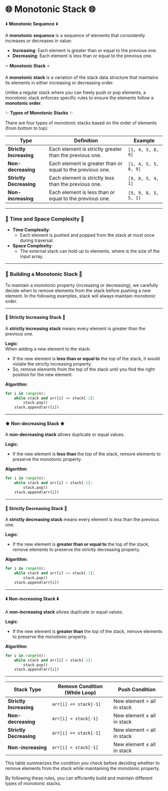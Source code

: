 # 🌐 Monotonic Stack 🌐

⬇️ **Monotonic Sequence** ⬇️

A **monotonic sequence** is a sequence of elements that consistently increases or decreases in value:

- **Increasing**: Each element is greater than or equal to the previous one.
- **Decreasing**: Each element is less than or equal to the previous one.

⭐ **Monotonic Stack** ⭐

A **monotonic stack** is a variation of the stack data structure that maintains its elements in either increasing or decreasing order.

Unlike a regular stack where you can freely push or pop elements, a monotonic stack enforces specific rules to ensure the elements follow a **monotonic order**.

✨ **Types of Monotonic Stacks** ✨

There are four types of monotonic stacks based on the order of elements (from bottom to top):

| Type                    | Definition                                                 | Example              |
| ----------------------- | ---------------------------------------------------------- | -------------------- |
| **Strictly Increasing** | Each element is strictly greater than the previous one.    | `[1, 4, 5, 8, 9]`    |
| **Non-decreasing**      | Each element is greater than or equal to the previous one. | `[1, 4, 5, 5, 8, 9]` |
| **Strictly Decreasing** | Each element is strictly less than the previous one.       | `[9, 8, 5, 4, 1]`    |
| **Non-increasing**      | Each element is less than or equal to the previous one.    | `[9, 9, 8, 5, 5, 1]` |

---

### 🔢 Time and Space Complexity 🔢

- **Time Complexity**:&#x20;
  - Each element is pushed and popped from the stack at most once during traversal.
- **Space Complexity**:&#x20;
  - The external stack can hold up to  elements, where  is the size of the input array.

---

### 🔄 Building a Monotonic Stack 🔄

To maintain a monotonic property (increasing or decreasing), we carefully decide when to remove elements from the stack before pushing a new element.
In the following examples, stack will always maintain monotonic order.

---

#### 🔼 Strictly Increasing Stack 🔼

A **strictly increasing stack** means every element is greater than the previous one.

**Logic**:\
When adding a new element to the stack:

- If the new element is **less than or equal to** the top of the stack, it would violate the strictly increasing property.
- So, remove elements from the top of the stack until you find the right position for the new element.

**Algorithm**:

```python
for i in range(n):
    while stack and arr[i] <= stack[-1]:
        stack.pop()
    stack.append(arr[i])
```

---

#### ⬆️ Non-decreasing Stack ⬆️

A **non-decreasing stack** allows duplicate or equal values.

**Logic**:

- If the new element is **less than** the top of the stack, remove elements to preserve the monotonic property.

**Algorithm**:

```python
for i in range(n):
    while stack and arr[i] < stack[-1]:
        stack.pop()
    stack.append(arr[i])
```

---

#### 🔽 Strictly Decreasing Stack 🔽

A **strictly decreasing stack** means every element is less than the previous one.

**Logic**:

- If the new element is **greater than or equal to** the top of the stack, remove elements to preserve the strictly decreasing property.

**Algorithm**:

```python
for i in range(n):
    while stack and arr[i] >= stack[-1]:
        stack.pop()
    stack.append(arr[i])
```

---

#### ⬇️ Non-increasing Stack ⬇️

A **non-increasing stack** allows duplicate or equal values.

**Logic**:

- If the new element is **greater than** the top of the stack, remove elements to preserve the monotonic property.

**Algorithm**:

```python
for i in range(n):
    while stack and arr[i] > stack[-1]:
        stack.pop()
    stack.append(arr[i])
```

---

| Stack Type              | Remove Condition (While Loop) | Push Condition             |
| ----------------------- | ----------------------------- | -------------------------- |
| **Strictly Increasing** | `arr[i] <= stack[-1]`         | New element > all in stack |
| **Non-decreasing**      | `arr[i] < stack[-1]`          | New element ≥ all in stack |
| **Strictly Decreasing** | `arr[i] >= stack[-1]`         | New element < all in stack |
| **Non-increasing**      | `arr[i] > stack[-1]`          | New element ≤ all in stack |

This table summarizes the condition you check before deciding whether to remove elements from the stack while maintaining the monotonic property.

By following these rules, you can efficiently build and maintain different types of monotonic stacks.



